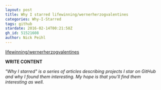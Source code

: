 ```yaml
---
layout: post
title: Why I starred lifewinning/wernerherzogvalentines
categories: Why-I-Starred
tags: github
stardate: 2016-02-14T00:21:58Z
gh_id: 51521608
author: Nick Peihl
---
```


[lifewinning/wernerherzogvalentines](star.repo.html_url)

**WRITE CONTENT**

*"Why I starred" is a series of articles describing projects I star on GitHub and why I found them interesting. My hope is that you'll find them interesting as well.*

